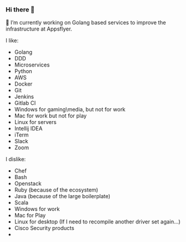 ### Hi there 👋

🔭 I’m currently working on Golang based services to improve the infrastructure at Appsflyer.

I like: 

- Golang
- DDD
- Microservices 
- Python
- AWS
- Docker 
- Git 
- Jenkins 
- Gitlab CI 
- Windows for gaming\media, but not for work 
- Mac for work but not for play 
- Linux for servers
- Intellij IDEA
- iTerm
- Slack
- Zoom

I dislike: 
- Chef 
- Bash 
- Openstack 
- Ruby (because of the ecosystem) 
- Java (because of the large boilerplate)
- Scala 
- Windows for work
- Mac for Play
- Linux for desktop (If I need to recompile another driver set again...)
- Cisco Security products
- 
